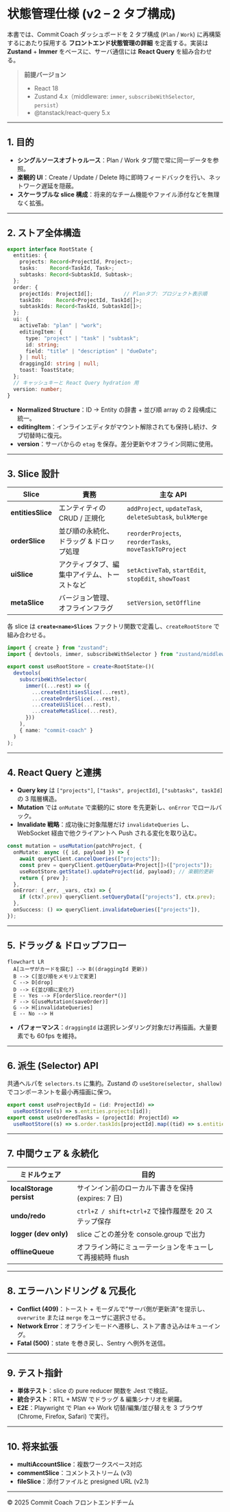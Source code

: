 # 状態管理仕様 (v2 – 2 タブ構成)

本書では、Commit Coach ダッシュボードを 2 タブ構成 (`Plan` / `Work`) に再構築するにあたり採用する **フロントエンド状態管理の詳細** を定義する。実装は **Zustand** + **Immer** をベースに、サーバ通信には **React Query** を組み合わせる。

> **前提バージョン**
>
> * React 18
> * Zustand 4.x（middleware: `immer`, `subscribeWithSelector`, `persist`）
> * @tanstack/react-query 5.x

---

## 1. 目的

* **シングルソースオブトゥルース**：Plan / Work タブ間で常に同一データを参照。
* **楽観的 UI**：Create / Update / Delete 時に即時フィードバックを行い、ネットワーク遅延を隠蔽。
* **スケーラブルな slice 構成**：将来的なチーム機能やファイル添付などを無理なく拡張。

---

## 2. ストア全体構造

```ts
export interface RootState {
  entities: {
    projects: Record<ProjectId, Project>;
    tasks:    Record<TaskId, Task>;
    subtasks: Record<SubtaskId, Subtask>;
  };
  order: {
    projectIds: ProjectId[];          // Planタブ: プロジェクト表示順
    taskIds:    Record<ProjectId, TaskId[]>;
    subtaskIds: Record<TaskId, SubtaskId[]>;
  };
  ui: {
    activeTab: "plan" | "work";
    editingItem: {
      type: "project" | "task" | "subtask";
      id: string;
      field: "title" | "description" | "dueDate";
    } | null;
    draggingId: string | null;
    toast: ToastState;
  };
  // キャッシュキーと React Query hydration 用
  version: number;
}
```

* **Normalized Structure**：ID → Entity の辞書 + 並び順 array の 2 段構成に統一。
* **editingItem**：インラインエディタがマウント解除されても保持し続け、タブ切替時に復元。
* **version**：サーバからの `etag` を保存。差分更新やオフライン同期に使用。

---

## 3. Slice 設計

| Slice             | 責務                     | 主な API                                                   |
| ----------------- | ---------------------- | -------------------------------------------------------- |
| **entitiesSlice** | エンティティの CRUD / 正規化     | `addProject`, `updateTask`, `deleteSubtask`, `bulkMerge` |
| **orderSlice**    | 並び順の永続化、ドラッグ & ドロップ処理  | `reorderProjects`, `reorderTasks`, `moveTaskToProject`   |
| **uiSlice**       | アクティブタブ、編集中アイテム、トーストなど | `setActiveTab`, `startEdit`, `stopEdit`, `showToast`     |
| **metaSlice**     | バージョン管理、オフラインフラグ       | `setVersion`, `setOffline`                               |

各 slice は **`create<name>Slices`** ファクトリ関数で定義し、`createRootStore` で組み合わせる。

```ts
import { create } from "zustand";
import { devtools, immer, subscribeWithSelector } from "zustand/middleware";

export const useRootStore = create<RootState>()(
  devtools(
    subscribeWithSelector(
      immer((...rest) => ({
        ...createEntitiesSlice(...rest),
        ...createOrderSlice(...rest),
        ...createUiSlice(...rest),
        ...createMetaSlice(...rest),
      }))
    ),
    { name: "commit-coach" }
  )
);
```

---

## 4. React Query と連携

* **Query key** は `["projects"]`, `["tasks", projectId]`, `["subtasks", taskId]` の 3 階層構造。
* **Mutation** では `onMutate` で楽観的に store を先更新し、`onError` でロールバック。
* **Invalidate 戦略**：成功後に対象階層だけ `invalidateQueries` し、WebSocket 経由で他クライアントへ Push される変化を取り込む。

```ts
const mutation = useMutation(patchProject, {
  onMutate: async ({ id, payload }) => {
    await queryClient.cancelQueries(["projects"]);
    const prev = queryClient.getQueryData<Project[]>(["projects"]);
    useRootStore.getState().updateProject(id, payload); // 楽観的更新
    return { prev };
  },
  onError: (_err, _vars, ctx) => {
    if (ctx?.prev) queryClient.setQueryData(["projects"], ctx.prev);
  },
  onSuccess: () => queryClient.invalidateQueries(["projects"]),
});
```

---

## 5. ドラッグ & ドロップフロー

```mermaid
flowchart LR
  A[ユーザがカードを掴む] --> B((draggingId 更新))
  B --> C[並び順をメモリ上で変更]
  C --> D[drop]
  D --> E{並び順に変化?}
  E -- Yes --> F[orderSlice.reorder*()]
  F --> G[useMutation(saveOrder)]
  G --> H[invalidateQueries]
  E -- No --> H
```

* **パフォーマンス**：`draggingId` は選択レンダリング対象だけ再描画。大量要素でも 60 fps を維持。

---

## 6. 派生 (Selector) API

共通ヘルパを `selectors.ts` に集約。Zustand の `useStore(selector, shallow)` でコンポーネントを最小再描画に保つ。

```ts
export const useProjectById = (id: ProjectId) =>
  useRootStore((s) => s.entities.projects[id]);
export const useOrderedTasks = (projectId: ProjectId) =>
  useRootStore((s) => s.order.taskIds[projectId].map((tid) => s.entities.tasks[tid]), shallow);
```

---

## 7. 中間ウェア & 永続化

| ミドルウェア                   | 目的                                       |
| ------------------------ | ---------------------------------------- |
| **localStorage persist** | サインイン前のローカル下書きを保持 (expires: 7 日)         |
| **undo/redo**            | `ctrl+Z / shift+ctrl+Z` で操作履歴を 20 ステップ保存 |
| **logger (dev only)**    | slice ごとの差分を console.group で出力           |
| **offlineQueue**         | オフライン時にミューテーションをキューして再接続時 flush          |

---

## 8. エラーハンドリング & 冗長化

* **Conflict (409)**：トースト + モーダルで“サーバ側が更新済”を提示し、`overwrite` または `merge` をユーザに選択させる。
* **Network Error**：オフラインモードへ遷移し、ストア書き込みはキューイング。
* **Fatal (500)**：state を巻き戻し、Sentry へ例外を送信。

---

## 9. テスト指針

* **単体テスト**：slice の pure reducer 関数を Jest で検証。
* **統合テスト**：RTL + MSW でドラッグ & 編集シナリオを網羅。
* **E2E**：Playwright で Plan ↔ Work 切替/編集/並び替えを 3 ブラウザ (Chrome, Firefox, Safari) で実行。

---

## 10. 将来拡張

* **multiAccountSlice**：複数ワークスペース対応
* **commentSlice**：コメントストリーム (v3)
* **fileSlice**：添付ファイルと presigned URL (v2.1)

---

© 2025 Commit Coach フロントエンドチーム
